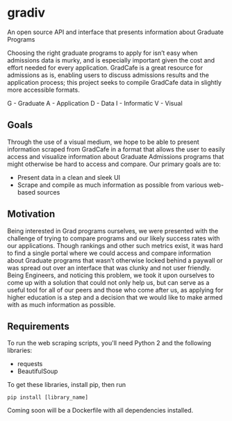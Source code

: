 # gradiv
An open source API and interface that presents information about Graduate Programs

Choosing the right graduate programs to apply for isn’t easy when admissions data is murky, and is especially important given the cost and effort needed for every application. GradCafe is a great resource for admissions as is, enabling users to discuss admissions results and the application process; this project seeks to compile GradCafe data in slightly more accessible formats.

G - Graduate
A - Application
D - Data
I - Informatic
V - Visual

## Goals
Through the use of a visual medium, we hope to be able to present information scraped from GradCafe in a format that allows the user to easily access and visualize information about Graduate Admissions programs that might otherwise be hard to access and compare. Our primary goals are to:
 - Present data in a clean and sleek UI
 - Scrape and compile as much information as possible from various web-based sources

## Motivation

Being interested in Grad programs ourselves, we were presented with the challenge of trying to compare programs and our likely success rates with our applications. Though rankings and other such metrics exist, it was hard to find a single portal where we could access and compare information about Graduate programs that wasn’t otherwise locked behind a paywall or was spread out over an interface that was clunky and not user friendly. Being Engineers, and noticing this problem, we took it upon ourselves to come up with a solution that could not only help us, but can serve as a useful tool for all of our peers and those who come after us, as applying for higher education is a step and a decision that we would like to make armed with as much information as possible. 

## Requirements

To run the web scraping scripts, you'll need Python 2 and the following libraries:
- requests
- BeautifulSoup

To get these libraries, install pip, then run
```
pip install [library_name]
```

Coming soon will be a Dockerfile with all dependencies installed.
